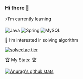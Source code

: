 ### Hi there 👋

<!--
**midasWorld/midasWorld** is a ✨ _special_ ✨ repository because its `README.md` (this file) appears on your GitHub profile.

Here are some ideas to get you started:

- 🔭 I’m currently working on ...
- 🌱 I’m currently learning ...
- 👯 I’m looking to collaborate on ...
- 🤔 I’m looking for help with ...
- 💬 Ask me about ...
- 📫 How to reach me: ...
- 😄 Pronouns: ...
- ⚡ Fun fact: ...
-->

⚡️I’m currently learning

![Java](https://img.shields.io/badge/java-007396.svg?style=for-the-badge&logo=java&logoColor=white) 
![Spring](https://img.shields.io/badge/spring-6DB33F.svg?style=for-the-badge&logo=spring&logoColor=white) 
![MySQL](https://img.shields.io/badge/mysql-4479A1.svg?style=for-the-badge&logo=mysql&logoColor=white)


🌱 I’m interested in solving algorithm

[![solved.ac tier](http://mazassumnida.wtf/api/v2/generate_badge?boj=midas)](https://solved.ac/midas)

🏆 My Stats: 🏆

[![Anurag's github stats](https://github-readme-stats.vercel.app/api?username=midasWorld&show_icons=true&theme=radical)](https://github.com/anuraghazra/github-readme-stats)
